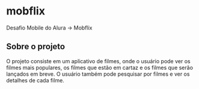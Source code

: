 # mobflix

Desafio Mobile do Alura -> Mobflix

## Sobre o projeto

O projeto consiste em um aplicativo de filmes, onde o usuário pode ver os filmes mais populares, os filmes que estão em
cartaz e os filmes que serão lançados em breve. O usuário também pode pesquisar por filmes e ver os detalhes de cada
filme.
